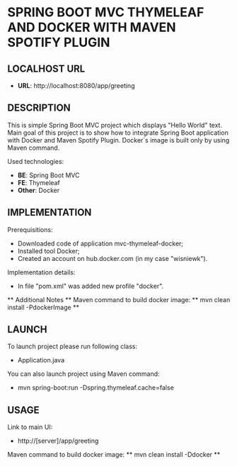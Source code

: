 SPRING BOOT MVC THYMELEAF AND DOCKER WITH MAVEN SPOTIFY PLUGIN
==============================================================


LOCALHOST URL
-------------

* **URL**: http://localhost:8080/app/greeting


DESCRIPTION
-----------

This is simple Spring Boot MVC project which displays "Hello World" text. 
Main goal of this project is to show how to integrate Spring Boot application with Docker and Maven Spotify Plugin.
Docker`s image is built only by using Maven command.

Used technologies:
* **BE**: Spring Boot MVC
* **FE**: Thymeleaf
* **Other**: Docker


IMPLEMENTATION
--------------

Prerequisitions:
* Downloaded code of application mvc-thymeleaf-docker;
* Installed tool Docker;
* Created an account on hub.docker.com (in my case "wisniewk").

Implementation details:
* In file "pom.xml" was added new profile "docker".

** Additional Notes **
Maven command to build docker image:
** mvn clean install -PdockerImage **

  

LAUNCH
------

To launch project please run following class: 
* Application.java

You can also launch project using Maven command:
* mvn spring-boot:run -Dspring.thymeleaf.cache=false


USAGE
-----

Link to main UI:
* http://[server]/app/greeting

Maven command to build docker image:
** mvn clean install -Ddocker **